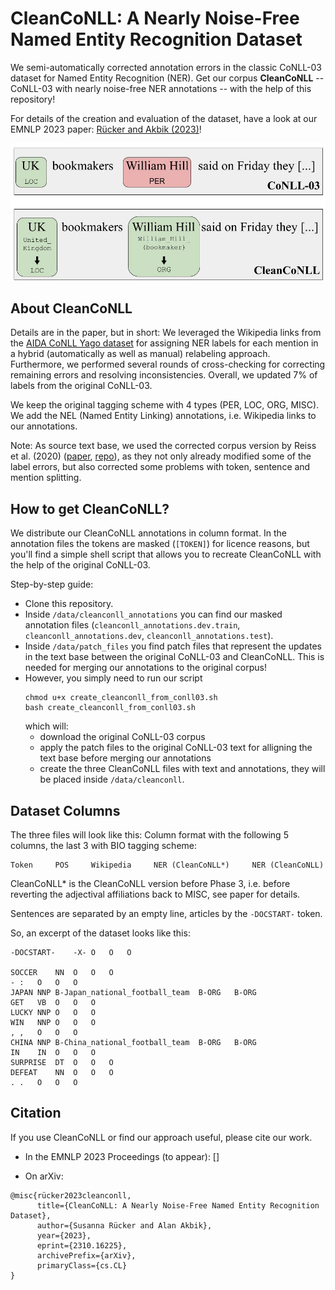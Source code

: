 # CleanCoNLL: A Nearly Noise-Free Named Entity Recognition Dataset
We semi-automatically corrected annotation errors in the classic CoNLL-03 dataset for Named Entity Recognition (NER). Get our corpus **CleanCoNLL** -- CoNLL-03 with nearly noise-free NER annotations -- with the help of this repository!

For details of the creation and evaluation of the dataset, have a look at our EMNLP 2023 paper: [Rücker and Akbik (2023)](https://arxiv.org/pdf/2310.16225.pdf)!

<img src="data/CleanCoNLL_example_sentence.jpg" width="700">


## About CleanCoNLL
Details are in the paper, but in short: We leveraged the Wikipedia links from the [AIDA CoNLL Yago dataset](https://www.mpi-inf.mpg.de/departments/databases-and-information-systems/research/ambiverse-nlu/aida/downloads) for assigning NER labels for each mention in a hybrid (automatically as well as manual) relabeling approach. Furthermore, we performed several rounds of cross-checking for correcting remaining errors and resolving inconsistencies.
Overall, we updated 7\% of labels from the original CoNLL-03.

We keep the original tagging scheme with 4 types (PER, LOC, ORG, MISC). We add the NEL (Named Entity Linking) annotations, i.e. Wikipedia links to our annotations.

Note: As source text base, we used the corrected corpus version by Reiss et al. (2020) ([paper](https://aclanthology.org/2020.conll-1.16/), [repo](https://github.com/CODAIT/Identifying-Incorrect-Labels-In-CoNLL-2003)), as they not only already modified some of the label errors, but also corrected some problems with token, sentence and mention splitting. 

## How to get CleanCoNLL?
We distribute our CleanCoNLL annotations in column format. In the annotation files the tokens are masked (`[TOKEN]`) for licence reasons, but you'll find a simple shell script that allows you to recreate CleanCoNLL with the help of the original CoNLL-03.

Step-by-step guide:
* Clone this repository.
* Inside `/data/cleanconll_annotations` you can find our masked annotation files (`cleanconll_annotations.dev.train`, `cleanconll_annotations.dev`, `cleanconll_annotations.test`).
* Inside `/data/patch_files` you find patch files that represent the updates in the text base between the original CoNLL-03 and CleanCoNLL. This is needed for merging our annotations to the original corpus!
* However, you simply need to run our script
  ```
  chmod u+x create_cleanconll_from_conll03.sh
  bash create_cleanconll_from_conll03.sh
  ```
  which will:
  * download the original CoNLL-03 corpus
  * apply the patch files to the original CoNLL-03 text for alligning the text base before merging our annotations
  * create the three CleanCoNLL files with text and annotations, they will be placed inside `/data/cleanconll`.

## Dataset Columns
The three files will look like this: Column format with the following 5 columns, the last 3 with BIO tagging scheme:

```
Token     POS     Wikipedia     NER (CleanCoNLL*)     NER (CleanCoNLL)
```

CleanCoNLL* is the CleanCoNLL version before Phase 3, i.e. before reverting the adjectival affiliations back to MISC, see paper for details.

Sentences are separated by an empty line, articles by the `-DOCSTART-` token.

So, an excerpt of the dataset looks like this:
  ```
  -DOCSTART-	-X-	O	O	O
  
  SOCCER	NN	O	O	O
  -	:	O	O	O
  JAPAN	NNP	B-Japan_national_football_team	B-ORG	B-ORG
  GET	VB	O	O	O
  LUCKY	NNP	O	O	O
  WIN	NNP	O	O	O
  ,	,	O	O	O
  CHINA	NNP	B-China_national_football_team	B-ORG	B-ORG
  IN	IN	O	O	O
  SURPRISE	DT	O	O	O
  DEFEAT	NN	O	O	O
  .	.	O	O	O
  ```

## Citation
If you use CleanCoNLL or find our approach useful, please cite our work.

* In the EMNLP 2023 Proceedings (to appear): []

* On arXiv:
```
@misc{rücker2023cleanconll,
      title={CleanCoNLL: A Nearly Noise-Free Named Entity Recognition Dataset}, 
      author={Susanna Rücker and Alan Akbik},
      year={2023},
      eprint={2310.16225},
      archivePrefix={arXiv},
      primaryClass={cs.CL}
}
```


  
